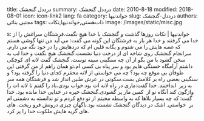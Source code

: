title: درددل گنجشک
summary: درددل گنجشک
date: 2010-8-18
modified: 2018-08-01
icon:  icon-link2
lang: fa
category: خواندنیها
slug: درددل-گنجشک
authors: مجتبی بنائی
tags: ذات‌هستی,خواندنیها,نکات
image: /images/static/misc.jpg

s: خواندنیها | نکات    روزها گذشت و گنجشک با خدا هیچ نگفت.فرشتگان سراغش را از خدا می گرفتند و خدا هر بار به فرشتگان این گونه می گفت: می آید من تنها گوشی هستم که غصه هایش را می شنوم و یگانه قلبی ام که دردهایش را در خود نگه می دارم.    سرانجام گنجشک روی شاخه ای از درخت دنیا نشست.گنجشک هیچ نگفت و خدا  لب به سخن گشود با من بگو از آن چه سنگینی سینه توست.    گنجشک گفت لانه ای کوچکی داشتم آرامگاه خستگی هایم بود و سر پناه بی کسی ام،تو همان راهم از من گرفتی این طوفان بی موقع چه بود؟ چه می خواستی از لانه محقرم کجای دنیا را گرفته بود؟    و سنگینی بغضی راه بر کلامش بست.سکوتی در عرش طنین انداز شد و فرشتگان همه سر به زیر  انداختند.    خدا گفت:ماری در راه لانه ات بود.خواب بودی،باد را گفتم تا لانه ات را واژگون کند آنگاه تو از  کمین مار پر گشودی.گنجشک خیره در خدایی خدا مانده بود.    خدا گفت: که چه بسیار بلاها که به واسطه محبتم از تو دفع کردم و تو ندانسته به دشمنی ام بر  خواستی.    اشک در دیدگان گنجشک نشسته بود.ناگهان چیزی درونش فرو ریخت. های های گریه هایش  ملکوت خدا را پر کرد.